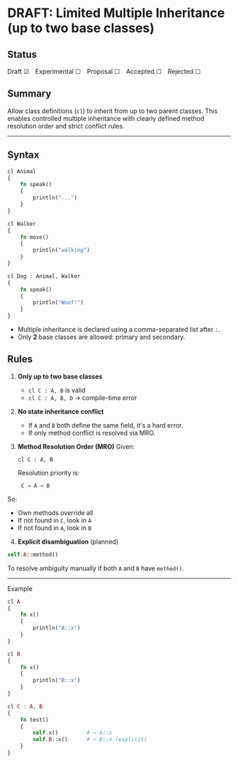 # DRAFT: Limited Multiple Inheritance (up to two base classes)

## Status
Draft ☑ Experimental ☐ Proposal ☐ Accepted ☐ Rejected ☐

## Summary
Allow class definitions (`cl`) to inherit from up to two parent classes. This enables controlled multiple inheritance with clearly defined method resolution order and strict conflict rules.

---

## Syntax

```php
cl Animal
{
    fn speak()
    {
        println("...")
    }
}

cl Walker
{
    fn move()
    {
        println("walking")
    }
}

cl Dog : Animal, Walker
{
    fn speak()
    {
        println("Woof!")
    }
}
```
- Multiple inheritance is declared using a comma-separated list after `:`.
- Only **2** base classes are allowed: primary and secondary.

## Rules

1. **Only up to two base classes**
    - `cl C : A, B` is valid
    - `cl C : A, B, D` → compile-time error
        
2. **No state inheritance conflict**
    - If `A` and `B` both define the same field, it's a hard error.
    - If only method conflict is resolved via MRO.
        
3. **Method Resolution Order (MRO)**
	Given:
    ```ns
    cl C : A, B
    ```
	Resolution priority is:
   ```ns
    C → A → B
    ```
So:
- Own methods override all
- If not found in `C`, look in `A`
- If not found in `A`, look in `B`  

4. **Explicit disambiguation** (planned)
```php
self.A::method()
```
To resolve ambiguity manually if both `A` and `B` have `method()`.

___
Example
```php
cl A
{
    fn x()
    {
        println("A::x")
    }
}

cl B
{
    fn x()
    {
        println("B::x")
    }
}

cl C : A, B
{
    fn test()
    {
        self.x()         # → A::x
        self.B::x()      # → B::x (explicit)
    }
}
```